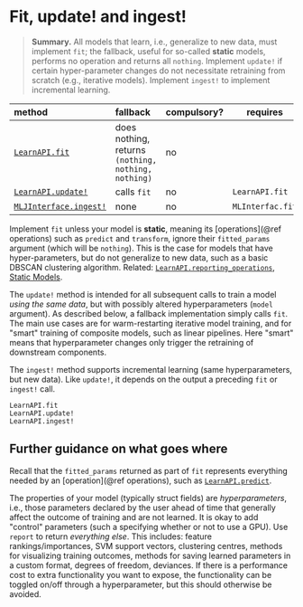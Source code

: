 # Fit, update! and ingest!

> **Summary.** All models that learn, i.e., generalize to new data, must implement `fit`;
> the fallback, useful for so-called **static** models, performs no operation and returns
> all `nothing`. Implement `update!` if certain hyper-parameter changes do not necessitate
> retraining from scratch (e.g., iterative models). Implement `ingest!` to implement
> incremental learning.

| method                     | fallback                                           | compulsory? | requires          |
|:---------------------------|:---------------------------------------------------|-------------|-------------------|
[`LearnAPI.fit`](@ref)    | does nothing, returns `(nothing, nothing, nothing)`| no          |                   |
[`LearnAPI.update!`](@ref) | calls `fit`                                       | no          | `LearnAPI.fit` |
[`MLJInterface.ingest!`](@ref)| none                                              | no          | `MLInterfac.fit`  |

Implement `fit` unless your model is **static**, meaning its [operations](@ref operations)
such as `predict` and `transform`, ignore their `fitted_params` argument (which will be
`nothing`). This is the case for models that have hyper-parameters, but do not generalize to
new data, such as a basic DBSCAN clustering algorithm. Related:
[`LearnAPI.reporting_operations`](@ref), [Static Models](@ref).

The `update!` method is intended for all subsequent calls to train a model *using the same
data*, but with possibly altered hyperparameters (`model` argument). As described below, a
fallback implementation simply calls `fit`. The main use cases are for warm-restarting
iterative model training, and for "smart" training of composite models, such as linear
pipelines. Here "smart" means that hyperparameter changes only trigger the retraining of
downstream components.

The `ingest!` method supports incremental learning (same hyperparameters, but new
data). Like `update!`, it depends on the output a preceding `fit` or `ingest!` call.


```@docs
LearnAPI.fit
LearnAPI.update!
LearnAPI.ingest!
```

## Further guidance on what goes where

Recall that the `fitted_params` returned as part of `fit` represents everything needed by an
[operation](@ref operations), such as [`LearnAPI.predict`](@ref). 

The properties of your model (typically struct fields) are *hyperparameters*, i.e., those
parameters declared by the user ahead of time that generally affect the outcome of training
and are not learned. It is okay to add "control" parameters (such a specifying whether or
not to use a GPU). Use `report` to return *everything else*.  This includes: feature
rankings/importances, SVM support vectors, clustering centres, methods for visualizing
training outcomes, methods for saving learned parameters in a custom format, degrees of
freedom, deviances. If there is a performance cost to extra functionality you want to
expose, the functionality can be toggled on/off through a hyperparameter, but this should
otherwise be avoided.
